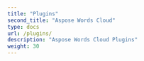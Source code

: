 ```yaml
---
title: "Plugins"
second_title: "Aspose Words Cloud"
type: docs
url: /plugins/
description: "Aspose Words Cloud Plugins"
weight: 30
---
```


